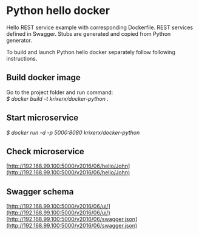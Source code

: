 # Python hello docker
Hello REST service example with corresponding Dockerfile.
REST services defined in Swagger.
Stubs are generated and copied from Python generator.

To build and launch Python hello docker separately follow following instructions.

## Build docker image
Go to the project folder and run command:  
_$ docker build -t krixerx/docker-python ._

## Start microservice
_$ docker run -d -p 5000:8080 krixerx/docker-python_

## Check microservice
[http://192.168.99.100:5000/v2016/06/hello/John](http://192.168.99.100:5000/v2016/06/hello/John)

## Swagger schema
[http://192.168.99.100:5000/v2016/06/ui/](http://192.168.99.100:5000/v2016/06/ui/)
[http://192.168.99.100:5000/v2016/06/swagger.json](http://192.168.99.100:5000/v2016/06/swagger.json)


